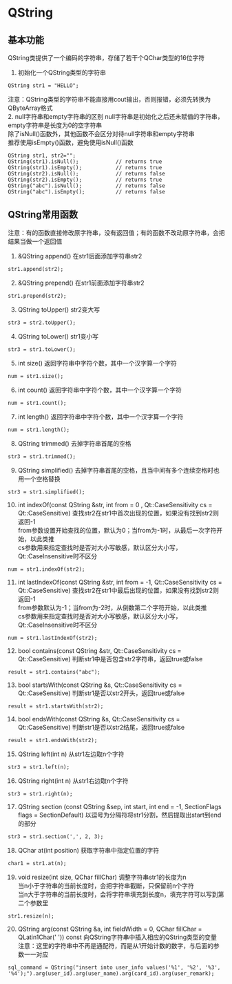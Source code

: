# QString

## 基本功能
QString类提供了一个编码的字符串，存储了若干个QChar类型的16位字符  
1. 初始化一个QString类型的字符串
```
QString str1 = "HELLO";
```
注意：QString类型的字符串不能直接用cout输出，否则报错，必须先转换为QByteArray格式  
2. null字符串和empty字符串的区别
null字符串是初始化之后还未赋值的字符串，empty字符串是长度为0的空字符串  
除了isNull()函数外，其他函数不会区分对待null字符串和empty字符串  
推荐使用isEmpty()函数，避免使用isNull()函数  
```
QString str1, str2="";
QString(str1).isNull();            // returns true
QString(str1).isEmpty();           // returns true
QString(str2).isNull();            // returns false
QString(str2).isEmpty();           // returns true
QString("abc").isNull();           // returns false
QString("abc").isEmpty();          // returns false
```

## QString常用函数
注意：有的函数直接修改原字符串，没有返回值；有的函数不改动原字符串，会把结果当做一个返回值  
1. &QString append()
在str1后面添加字符串str2  
```
str1.append(str2); 
```
2. &QString prepend()
在str1前面添加字符串str2  
```
str1.prepend(str2);
```
3. QString toUpper()
str2变大写  
```
str3 = str2.toUpper();
```
4. QString toLower()
str1变小写  
```
str3 = str1.toLower();
```
5. int size()
返回字符串中字符个数，其中一个汉字算一个字符  
```
num = str1.size();
```
6. int count()
返回字符串中字符个数，其中一个汉字算一个字符  
```
num = str1.count();
```
7. int length()
返回字符串中字符个数，其中一个汉字算一个字符  
```
num = str1.length(); 
```
8. QString trimmed()
去掉字符串首尾的空格  
```
str3 = str1.trimmed();
```
9. QString simplified()
去掉字符串首尾的空格，且当中间有多个连续空格时也用一个空格替换  
```
str3 = str1.simplified();
```
10. int indexOf(const QString &str, int from = 0 , Qt::CaseSensitivity cs = Qt::CaseSensitive)
查找str2在str1中首次出现的位置，如果没有找到str2则返回-1  
from参数设置开始查找的位置，默认为0；当from为-1时，从最后一次字符开始，以此类推  
cs参数用来指定查找时是否对大小写敏感，默认区分大小写，Qt::CaseInsensitive时不区分  
```
num = str1.indexOf(str2); 
```
11. int lastIndexOf(const QString &str, int from = -1, Qt::CaseSensitivity cs = Qt::CaseSensitive)
查找str2在str1中最后出现的位置，如果没有找到str2则返回-1  
from参数默认为-1；当from为-2时，从倒数第二个字符开始，以此类推  
cs参数用来指定查找时是否对大小写敏感，默认区分大小写，Qt::CaseInsensitive时不区分  
```
num = str1.lastIndexOf(str2);
```
12. bool contains(const QString &str, Qt::CaseSensitivity cs = Qt::CaseSensitive)
判断str1中是否包含str2字符串，返回true或false  
```
result = str1.contains("abc");
```
13. bool startsWith(const QString &s, Qt::CaseSensitivity cs = Qt::CaseSensitive)
判断str1是否以str2开头，返回true或false  
```
result = str1.startsWith(str2);
```
14. bool endsWith(const QString &s, Qt::CaseSensitivity cs = Qt::CaseSensitive)
判断str1是否以str2结尾，返回true或false  
```
result = str1.endsWith(str2);
```
15. QString left(int n)
从str1左边取n个字符  
```
str3 = str1.left(n);
```
16. QString right(int n)
从str1右边取n个字符  
```
str3 = str1.right(n);
```
17. QString section (const QString &sep, int start, int end = -1, SectionFlags flags = SectionDefault)
以逗号为分隔符将str1分割，然后提取出start到end的部分  
```
str3 = str1.section(',', 2, 3);
```
18. QChar at(int position)
获取字符串中指定位置的字符  
```
char1 = str1.at(n);
```
19. void resize(int size, QChar fillChar)
调整字符串str1的长度为n  
当n小于字符串的当前长度时，会把字符串截断，只保留前n个字符  
当n大于字符串的当前长度时，会将字符串填充到长度n，填充字符可以写到第二个参数里  
```
str1.resize(n);
```
20. QString arg(const QString &a, int fieldWidth = 0, QChar fillChar = QLatin1Char(' ')) const
向QString字符串中插入相应的QString类型的变量  
注意：这里的字符串中不再是通配符，而是从1开始计数的数字，与后面的参数一一对应  
```
sql_command = QString("insert into user_info values('%1', '%2', '%3', '%4');").arg(user_id).arg(user_name).arg(card_id).arg(user_remark);
```